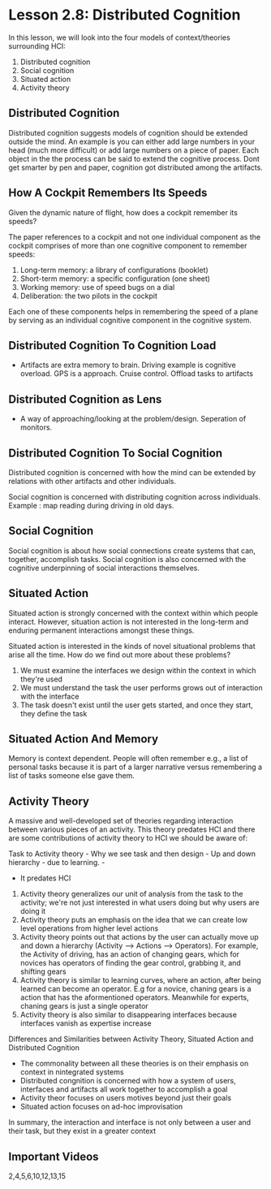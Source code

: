 # Lesson 2.8: Distributed Cognition

In this lesson, we will look into the four models of context/theories surrounding HCI:

1. Distributed cognition
2. Social cognition
3. Situated action
4. Activity theory

## Distributed Cognition

Distributed cognition suggests models of cognition should be extended outside the mind. An example is you can either add large numbers in your head (much more difficult) or add large numbers on a piece of paper. Each object in the the process can be said to extend the cognitive process. Dont get smarter by pen and paper, cognition got distributed among the artifacts.

## How A Cockpit Remembers Its Speeds

Given the dynamic nature of flight, how does a cockpit remember its speeds?

The paper references to a cockpit and not one individual component as the cockpit comprises of more than one cognitive component to remember speeds:

1. Long-term memory: a library of configurations (booklet)
2. Short-term memory: a specific configuration (one sheet)
3. Working memory: use of speed bugs on a dial 
4. Deliberation: the two pilots in the cockpit

Each one of these components helps in remembering the speed of a plane by serving as an individual cognitive component in the cognitive system.

## Distributed Cognition To Cognition Load

- Artifacts are extra memory to brain. Driving example is cognitive overload. GPS is a approach. Cruise control. Offload tasks to artifacts

## Distributed Cognition as Lens

- A way of approaching/looking at  the problem/design. Seperation of monitors.

## Distributed Cognition To Social Cognition

Distributed cognition is concerned with how the mind can be extended by relations with other artifacts and other individuals.

Social cognition is concerned with distributing cognition across individuals. Example : map reading during driving in old days.

## Social Cognition

Social cognition is about how social connections create systems that can, together, accomplish tasks. Social cognition is also concerned with the cognitive underpinning of social interactions themselves.

## Situated Action

Situated action is strongly concerned with the context within which people interact. However, situation action is not interested in the long-term and enduring permanent interactions amongst these things.

Situated action is interested in the kinds of novel situational problems that arise all the time. How do we find out more about these problems?

1. We must examine the interfaces we design within the context in which they're used
2. We must understand the task the user performs grows out of interaction with the interface
3. The task doesn't exist until the user gets started, and once they start, they define the task

## Situated Action And Memory

Memory is context dependent. People will often remember e.g., a list of personal tasks because it is part of a larger narrative versus remembering a list of tasks someone else gave them.

## Activity Theory

A massive and well-developed set of theories regarding interaction between various pieces of an activity. This theory predates HCI and there are some contributions of activity theory to HCI we should be aware of:

Task to Activity theory
	- Why we see task and then design
	- Up and down hierarchy - due to learning.
	- 

- It predates HCI

1. Activity theory generalizes our unit of analysis from the task to the activity; we're not just interested in what users doing but why users are doing it
2. Activity theory puts an emphasis on the idea that we can create low level operations from higher level actions
3. Activity theory points out that actions by the user can actually move up and down a hierarchy (Activity --> Actions --> Operators). For example, the Activity of driving, has an action of changing gears, which for novices has operators of finding the gear control, grabbing it, and shifting gears
4. Activity theory is similar to learning curves, where an action, after being learned can become an operator. E.g for a novice, chaning gears is a action that has the aformentioned operators. Meanwhile for experts, chaning gears is just a single operator
5. Activity theory is also similar to disappearing interfaces because interfaces vanish as expertise increase

Differences and Similarities between Activity Theory, Situated Action and Distributed Cognition
- The commonality between all these theories is on their emphasis on context in nintegrated systems
- Distributed congnition is concerned with how a system of users, interfaces and artifacts all work together to accomplish a goal
- Activity theor focuses on users motives beyond just their goals
- Situated action focuses on ad-hoc improvisation 

In summary, the interaction and interface is not only between a user and their task, but they exist in a greater context

## Important Videos
2,4,5,6,10,12,13,15

<!-- ## Section Quizzes

### Exercise: Distributed Cognition

_Which of the following are playing cognitive roles in the system that is paying Morgan's bills?_

1. Morgan herself
2. The pen
3. The checkbook
4. The two piles of bills
5. The bills themselves

### Reflections: Distributed Cognition

_What is the place where the system comprised of you and some number of interfaces is capable of doing more than you alone, specifically because of the qualities that the interfaces possess?_

When I am at home watching lectures or working on a project it is much easier to get things done because of how the interface is set up. I have a large 3440 x 1440 resolution monitor which mostly acts as two-three monitors. It is nice to have this interface as I can switch from one window to another very easily and makes my workflow more simple. Also, I have a monitor splitting software which allows me to arrange up to six windows on my screen which allows me to manage my windows accordingly.

### Design Challenge: Social Cognition

_How do we design a video gaming system that protects users from false perceptions?_

There should be some sort of privacy settings for the user, only certain people can see how much video games the user plays. The user should have the power to control these settings.
 -->
